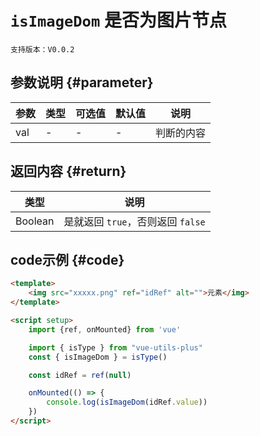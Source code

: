 # `isImageDom` 是否为图片节点

`支持版本：V0.0.2`


## 参数说明 {#parameter}

| 参数  | 类型  | 可选值 | 默认值 | 说明    |
|-----|-----|-----|-----|-------|
| val | -   | -   | -   | 判断的内容 |


## 返回内容 {#return}

| 类型      | 说明                       |
|---------|--------------------------|
| Boolean | 是就返回 `true`，否则返回 `false` |


## code示例 {#code}

```html
<template>
    <img src="xxxxx.png" ref="idRef" alt="">元素</img>
</template>

<script setup>
    import {ref, onMounted} from 'vue'

    import { isType } from "vue-utils-plus"
    const { isImageDom } = isType()

    const idRef = ref(null)

    onMounted(() => {
        console.log(isImageDom(idRef.value))
    })
</script>
```
